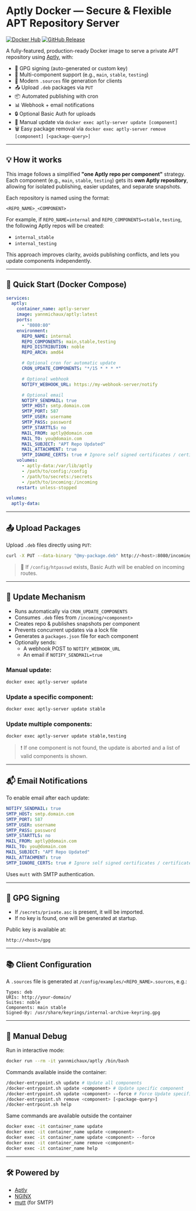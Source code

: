 # Aptly Docker — Secure & Flexible APT Repository Server

[![Docker Hub](https://img.shields.io/docker/pulls/yannmichaux/aptly?style=flat-square)](https://hub.docker.com/r/yannmichaux/aptly)
[![GitHub Release](https://img.shields.io/github/v/release/yannmichaux/aptly-docker?style=flat-square)](https://github.com/yannmichaux/aptly/releases)

A fully-featured, production-ready Docker image to serve a private APT repository using [Aptly](https://www.aptly.info/), with:

- 🔐 GPG signing (auto-generated or custom key)
- 📂 Multi-component support (e.g., `main`, `stable`, `testing`)
- 🧾 Modern `.sources` file generation for clients
- 📤 Upload `.deb` packages via `PUT`
- 📦 Automated publishing with cron
- 📊 Webhook + email notifications
- 🔒 Optional Basic Auth for uploads
- 🧩 Manual update via `docker exec aptly-server update [component]`
- 🗑️ Easy package removal via `docker exec aptly-server remove [component] [<package-query>]`

---

## 💡 How it works

This image follows a simplified **"one Aptly repo per component"** strategy.  
Each component (e.g., `main`, `stable`, `testing`) gets its **own Aptly repository**, allowing for isolated publishing, easier updates, and separate snapshots.

Each repository is named using the format:

```
<REPO_NAME>_<COMPONENT>
```

For example, if `REPO_NAME=internal` and `REPO_COMPONENTS=stable,testing`, the following Aptly repos will be created:

- `internal_stable`
- `internal_testing`

This approach improves clarity, avoids publishing conflicts, and lets you update components independently.

---

## 🚀 Quick Start (Docker Compose)

```yaml
services:
  aptly:
    container_name: aptly-server
    image: yannmichaux/aptly:latest
    ports:
      - "8080:80"
    environment:
      REPO_NAME: internal
      REPO_COMPONENTS: main,stable,testing
      REPO_DISTRIBUTION: noble
      REPO_ARCH: amd64

      # Optional cron for automatic update
      CRON_UPDATE_COMPONENTS: "*/15 * * * *"

      # Optional webhook
      NOTIFY_WEBHOOK_URL: https://my-webhook-server/notify

      # Optional email
      NOTIFY_SENDMAIL: true
      SMTP_HOST: smtp.domain.com
      SMTP_PORT: 587
      SMTP_USER: username
      SMTP_PASS: password
      SMTP_STARTTLS: no
      MAIL_FROM: aptly@domain.com
      MAIL_TO: you@domain.com
      MAIL_SUBJECT: "APT Repo Updated"
      MAIL_ATTACHMENT: true
      SMTP_IGNORE_CERTS: true # Ignore self signed certificates / certificates error
    volumes:
      - aptly-data:/var/lib/aptly
      - /path/to/config:/config
      - /path/to/secrets:/secrets
      - /path/to/incoming:/incoming
    restart: unless-stopped

volumes:
  aptly-data:
```

---

## 📤 Upload Packages

Upload `.deb` files directly using `PUT`:

```bash
curl -X PUT --data-binary "@my-package.deb" http://<host>:8080/incoming/<component>/my-package.deb
```

> 🔐 If `/config/htpasswd` exists, Basic Auth will be enabled on incoming routes.

---

## 🔁 Update Mechanism

- Runs automatically via `CRON_UPDATE_COMPONENTS`
- Consumes `.deb` files from `/incoming/<component>`
- Creates repo & publishes snapshots per component
- Prevents concurrent updates via a lock file
- Generates a `packages.json` file for each component
- Optionally sends:
  - A webhook POST to `NOTIFY_WEBHOOK_URL`
  - An email if `NOTIFY_SENDMAIL=true`

### Manual update:

```bash
docker exec aptly-server update
```

### Update a specific component:

```bash
docker exec aptly-server update stable
```

### Update multiple components:

```bash
docker exec aptly-server update stable,testing
```

> ❗ If one component is not found, the update is aborted and a list of valid components is shown.

---

## 📬 Email Notifications

To enable email after each update:

```yml
NOTIFY_SENDMAIL: true
SMTP_HOST: smtp.domain.com
SMTP_PORT: 587
SMTP_USER: username
SMTP_PASS: password
SMTP_STARTTLS: no
MAIL_FROM: aptly@domain.com
MAIL_TO: you@domain.com
MAIL_SUBJECT: "APT Repo Updated"
MAIL_ATTACHMENT: true
SMTP_IGNORE_CERTS: true # Ignore self signed certificates / certificates error
```

Uses `mutt` with SMTP authentication.

---

## 🔏 GPG Signing

- If `/secrets/private.asc` is present, it will be imported.
- If no key is found, one will be generated at startup.

Public key is available at:

```
http://<host>/gpg
```

---

## 📚 Client Configuration

A `.sources` file is generated at `/config/examples/<REPO_NAME>.sources`, e.g.:

```
Types: deb
URIs: http://your-domain/
Suites: noble
Components: main stable
Signed-By: /usr/share/keyrings/internal-archive-keyring.gpg
```

---

## 🧪 Manual Debug

Run in interactive mode:

```bash
docker run --rm -it yannmichaux/aptly /bin/bash
```

Commands available inside the container:

```bash
/docker-entrypoint.sh update # Update all components
/docker-entrypoint.sh update <component> # Update specific component
/docker-entrypoint.sh update <component> --force # Force Update specific component
/docker-entrypoint.sh remove <component> [<package-query>]
/docker-entrpoint.sh help
```

Same commands are available outside the container

```bash
docker exec -it container_name update
docker exec -it container_name update <component>
docker exec -it container_name update <component> --force
docker exec -it container_name remove <component>
docker exec -it container_name help
```

---

## 🛠 Powered by

- [Aptly](https://www.aptly.info/)
- [NGINX](https://nginx.org/)
- [mutt](http://www.mutt.org/) (for SMTP)
